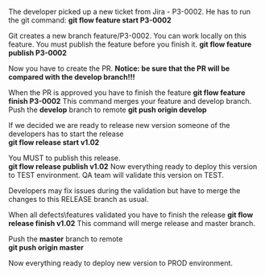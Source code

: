 The developer picked up a new ticket from Jira - P3-0002. 
He has to run the git command:
  **git flow feature start P3-0002**

Git creates a new branch feature/P3-0002. You can work locally on this feature.
You must publish the feature before you finish it.
  **git flow feature publish P3-0002**
  
Now you have to create the PR. 
**Notice: be sure that the PR will be compared with the develop branch!!!**

When the PR is approved you have to finish the feature
  **git flow feature finish P3-0002**
This command merges your feature and develop branch.
Push the **develop** branch to remote
  **git push origin develop**
  

If we decided we are ready to release new version someone of the developers has to start the release    
  **git flow release start v1.02**
  
You MUST to publish this release.  
  **git flow release publish v1.02**
Now everything ready to deploy this version to TEST environment.
QA team will validate this version on TEST.

Developers may fix issues during the validation but have to merge the changes to this RELEASE branch as usual.

When all defects\features validated you have to finish the release
  **git flow release finish v1.02**
This command will merge release and master branch.
  
Push the **master** branch to remote  
  **git push origin master**
 
Now everything ready to deploy new version to PROD environment. 